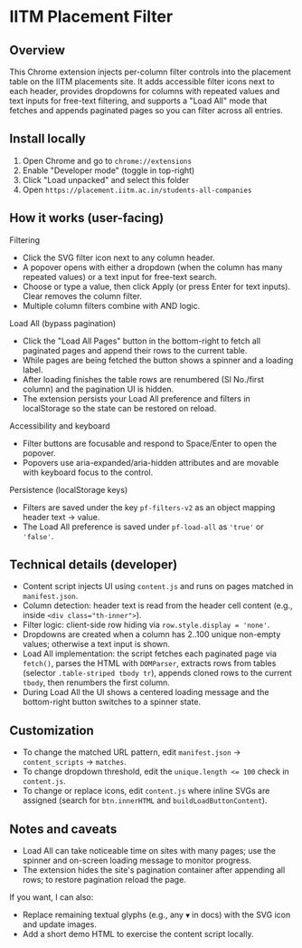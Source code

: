 # IITM Placement Filter

## Overview
This Chrome extension injects per-column filter controls into the placement table on the IITM placements site. It adds accessible filter icons next to each header, provides dropdowns for columns with repeated values and text inputs for free-text filtering, and supports a "Load All" mode that fetches and appends paginated pages so you can filter across all entries.

## Install locally
1. Open Chrome and go to `chrome://extensions`
2. Enable "Developer mode" (toggle in top-right)
3. Click "Load unpacked" and select this folder
4. Open `https://placement.iitm.ac.in/students-all-companies`

## How it works (user-facing)

Filtering
- Click the SVG filter icon next to any column header.
- A popover opens with either a dropdown (when the column has many repeated values) or a text input for free-text search.
- Choose or type a value, then click Apply (or press Enter for text inputs). Clear removes the column filter.
- Multiple column filters combine with AND logic.

Load All (bypass pagination)
- Click the "Load All Pages" button in the bottom-right to fetch all paginated pages and append their rows to the current table.
- While pages are being fetched the button shows a spinner and a loading label.
- After loading finishes the table rows are renumbered (Sl No./first column) and the pagination UI is hidden.
- The extension persists your Load All preference and filters in localStorage so the state can be restored on reload.

Accessibility and keyboard
- Filter buttons are focusable and respond to Space/Enter to open the popover.
- Popovers use aria-expanded/aria-hidden attributes and are movable with keyboard focus to the control.

Persistence (localStorage keys)
- Filters are saved under the key `pf-filters-v2` as an object mapping header text → value.
- The Load All preference is saved under `pf-load-all` as `'true'` or `'false'`.

## Technical details (developer)
- Content script injects UI using `content.js` and runs on pages matched in `manifest.json`.
- Column detection: header text is read from the header cell content (e.g., inside `<div class="th-inner">`).
- Filter logic: client-side row hiding via `row.style.display = 'none'`.
- Dropdowns are created when a column has 2..100 unique non-empty values; otherwise a text input is shown.
- Load All implementation: the script fetches each paginated page via `fetch()`, parses the HTML with `DOMParser`, extracts rows from tables (selector `.table-striped tbody tr`), appends cloned rows to the current `tbody`, then renumbers the first column.
- During Load All the UI shows a centered loading message and the bottom-right button switches to a spinner state.

## Customization
- To change the matched URL pattern, edit `manifest.json` → `content_scripts` → `matches`.
- To change dropdown threshold, edit the `unique.length <= 100` check in `content.js`.
- To change or replace icons, edit `content.js` where inline SVGs are assigned (search for `btn.innerHTML` and `buildLoadButtonContent`).

## Notes and caveats
- Load All can take noticeable time on sites with many pages; use the spinner and on-screen loading message to monitor progress.
- The extension hides the site's pagination container after appending all rows; to restore pagination reload the page.

If you want, I can also:
- Replace remaining textual glyphs (e.g., any `▼` in docs) with the SVG icon and update images.
- Add a short demo HTML to exercise the content script locally.
